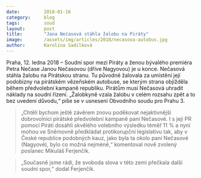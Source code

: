 ```yaml
---
date:         2018-01-16
category:     blog
tags:         soud
layout:       post
title:        "Jana Nečasová stáhla žalobu na Piráty"
image:        /assets/img/articles/2018/necasova-autobus.jpg
author:       Karolína Sadílková
---
```


Praha, 12. ledna 2018 – Soudní spor mezi Piráty a ženou bývalého premiéra Petra Nečase Janou Nečasovou (dříve Nagyovou) je u konce. Nečasová stáhla žalobu na Pirátskou stranu. Tu původně žalovala za umístění její podobizny na pirátském vězeňském autobuse, se kterým strana objížděla během předvolební kampaně republiku. Pirátům musí Nečasová uhradit náklady na soudní řízení. „Žalobkyně vzala žalobu v celém rozsahu zpět a to bez uvedení důvodu,“ píše se v usnesení Obvodního soudu pro Prahu 3.

> „Chtěli bychom ještě závěrem znovu poděkovat nejaktivnější dobrovolnici pirátské předvolební kampaně paní Nečasové. I s její PR pomocí Piráti dosáhli skvělého volebního výsledku téměř 11 % a nyní mohou ve Sněmovně předkládat protikorupční legislativu tak, aby v České republice podobných kauz, jako byla ta okolo paní Nečasové (Nagyové), bylo co možná nejméně,“ komentoval nově zvolený poslanec Mikuláš Ferjenčík.

> „Současně jsme rádi, že svoboda slova v této zemi přečkala další soudní spor,“ dodal Ferjenčík. 

